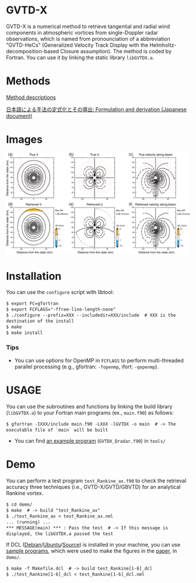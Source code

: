 # GVTD-X
GVTD-X is a numerical method to retrieve tangential and radial wind components in atmospheric vortices from single-Doppler radar observations, which is named from pronounciation of a abbreviation "GVTD-HeCs" (Generalized Velocity Track Display with the Helmholtz-decomposition-based Closure assumption). The method is coded by Fortran. You can use it by linking the static library `libGVTDX.a`. 


# Methods
<!--[Paper](https://doi.org/)-->

[Method descriptions](https://tomonori-93.github.io/GVTD-X/ford-doc/index.html)

[日本語による手法の定式化とその導出: Formulation and derivation (Japanese document)](https://github.com/tomonori-93/GVTD-X/blob/document/tex/document.pdf)

# Images
![Test Image 1](image/image1.png)


# Installation
You can use the `configure` script with libtool: 
```
$ export FC=gfortran
$ export FCFLAGS="-ffree-line-length-none"
$ ./configure --prefix=XXX --includedir=XXX/include  # XXX is the destination of the install
$ make
$ make install
```

### Tips
* You can use options for OpenMP in `FCFLAGS` to perform multi-threaded parallel processing (e.g., gfortran: `-fopenmp`, ifort: `-qopenmp`). 


# USAGE
You can use the subroutines and functions by linking the build library (`libGVTDX.a`) to your Fortran main programs (ex., `main.f90`) as follows: 
```
$ gfortran -IXXX/include main.f90 -LXXX -lGVTDX -o main  # -> The executable file of `main` will be built
```
* You can find [an example program](tools/GVTDX_Dradar.md) (`GVTDX_Dradar.f90`) in `tools/`


# Demo
You can perform a test program `test_Rankine_ax.f90` to check the retrieval accuracy three techniques (i.e., GVTD-X/GVTD/GBVTD) for an analytical Rankine vortex. 
```
$ cd demo/
$ make  # -> build "test_Rankine_ax"
$ ./test_Rankine_ax < test_Rankine_ax.nml
... (running) ...
*** MESSAGE(main) *** : Pass the test  # -> If this message is displayed, the libGVTDX.a passed the test
```

If DCL ([Debian](http://www.gfd-dennou.org/arch/cc-env/debian-dennou/index.htm.en)/[Ubuntu](http://www.gfd-dennou.org/arch/cc-env/ubuntu-dennou/index.htm.en)/[Source](https://www.gfd-dennou.org/arch/dcl/)) is installed in your machine, you can use [sample programs](demo/sample.md), which were used to make the figures in the [paper](https://doi.org/), in `demo/`.
```
$ make -f Makefile.dcl  # -> build test_Rankine[1-6]_dcl
$ ./test_Rankine[1-6]_dcl < test_Rankine[1-6]_dcl.nml
```
